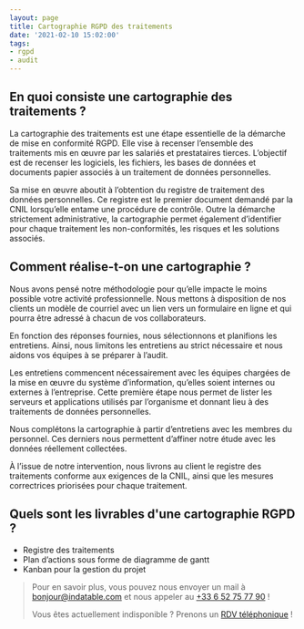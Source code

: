```yaml
---
layout: page
title: Cartographie RGPD des traitements
date: '2021-02-10 15:02:00'
tags:
- rgpd
- audit
---
```


## En quoi consiste une cartographie des traitements ?

La cartographie des traitements est une étape essentielle de la démarche de mise en conformité RGPD. Elle vise à recenser l’ensemble des traitements mis en œuvre par les salariés et prestataires tierces. L’objectif est de recenser les logiciels, les fichiers, les bases de données et documents papier associés à un traitement de données personnelles.

Sa mise en œuvre aboutit à l’obtention du registre de traitement des données personnelles. Ce registre est le premier document demandé par la CNIL lorsqu’elle entame une procédure de contrôle. Outre la démarche strictement administrative, la cartographie permet également d’identifier pour chaque traitement les non-conformités, les risques et les solutions associés.

## Comment réalise-t-on une cartographie ?

Nous avons pensé notre méthodologie pour qu’elle impacte le moins possible votre activité professionnelle. Nous mettons à disposition de nos clients un modèle de courriel avec un lien vers un formulaire en ligne et qui pourra être adressé à chacun de vos collaborateurs.

En fonction des réponses fournies, nous sélectionnons et planifions les entretiens. Ainsi, nous limitons les entretiens au strict nécessaire et nous aidons vos équipes à se préparer à l’audit.

Les entretiens commencent nécessairement avec les équipes chargées de la mise en œuvre du système d’information, qu’elles soient internes ou externes à l’entreprise. Cette première étape nous permet de lister les serveurs et applications utilisés par l’organisme et donnant lieu à des traitements de données personnelles.

Nous complétons la cartographie à partir d’entretiens avec les membres du personnel. Ces derniers nous permettent d’affiner notre étude avec les données réellement collectées.

À l’issue de notre intervention, nous livrons au client le registre des traitements conforme aux exigences de la CNIL, ainsi que les mesures correctrices priorisées pour chaque traitement.

## Quels sont les livrables d'une cartographie RGPD ?

- Registre des traitements
- Plan d’actions sous forme de diagramme de gantt
- Kanban pour la gestion du projet

> Pour en savoir plus, vous pouvez nous envoyer un mail à [bonjour@indatable.com](mailto:bonjour@indatable.com) et nous appeler au [+33 6 52 75 77 90](tel:0033652757790) !  
>   
> Vous êtes actuellement indisponible ? Prenons un [RDV téléphonique](https://calendly.com/indatable/rdv) !

